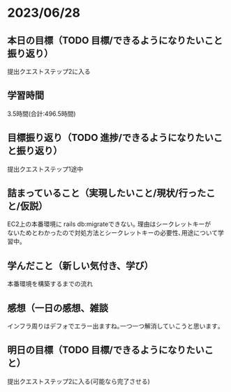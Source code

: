 # 2023/06/28
## 本日の目標（TODO 目標/できるようになりたいこと振り返り）
提出クエストステップ2に入る
## 学習時間
3.5時間(合計:496.5時間)
## 目標振り返り（TODO 進捗/できるようになりたいこと振り返り）
提出クエストステップ1途中
## 詰まっていること（実現したいこと/現状/行ったこと/仮説）
EC2上の本番環境に rails db:migrateできない｡ 理由はシークレットキーが  
ないためとわかったので対処方法とシークレットキーの必要性､用途について学習中｡
## 学んだこと（新しい気付き、学び）
本番環境を構築するまでの流れ
## 感想（一日の感想、雑談
インフラ周りはデフォでエラー出ますね｡一つ一つ解消していこうと思います｡
## 明日の目標（TODO 目標/できるようになりたいこと）
提出クエストステップ2に入る(可能なら完了させる)